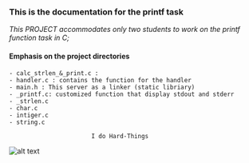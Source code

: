 ### This is the documentation for the printf task

*This PROJECT accommodates only two students to work on the printf function task in C;*

#### Emphasis on the project directories
```- _putchar.c : Self customized function that display a single item to stdout and stderr
- calc_strlen_&_print.c : 
- handler.c : contains the function for the handler
- main.h : This server as a linker (static libriary)
- _printf.c: customized function that display stdout and stderr   
- _strlen.c    
- char.c                   
- intiger.c   
- string.c
```
                           I do Hard-Things
![alt text](https://web.whatsapp.com/6f7f0800-9b9b-490a-ac31-9032c1a35098 "Doing Hard things!")

